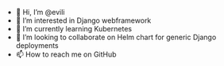 - 👋 Hi, I’m @evili
- 👀 I’m interested in Django webframework
- 🌱 I’m currently learning Kubernetes
- 💞️ I’m looking to collaborate on Helm chart for generic Django deployments
- 📫 How to reach me on GitHub

<!---
evili/evili is a ✨ special ✨ repository because its `README.md` (this file) appears on your GitHub profile.
You can click the Preview link to take a look at your changes.
--->
